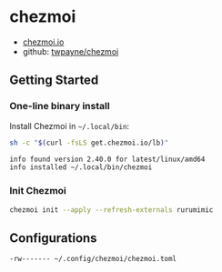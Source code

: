 # chezmoi

- [chezmoi.io](https://www.chezmoi.io/)
- github: [twpayne/chezmoi](https://github.com/twpayne/chezmoi)

## Getting Started

### One-line binary install

Install Chezmoi in `~/.local/bin`:

```bash
sh -c "$(curl -fsLS get.chezmoi.io/lb)"

info found version 2.40.0 for latest/linux/amd64
info installed ~/.local/bin/chezmoi
```

### Init Chezmoi

```bash
chezmoi init --apply --refresh-externals rurumimic
```

## Configurations

```bash
-rw------- ~/.config/chezmoi/chezmoi.toml
```

